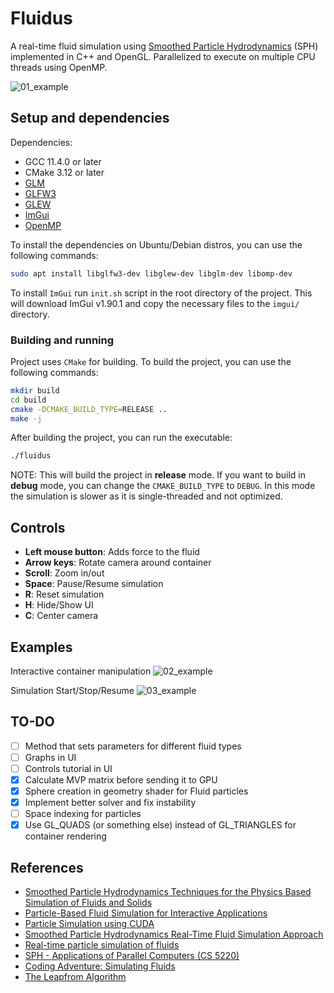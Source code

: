 # Fluidus

A real-time fluid simulation using [Smoothed Particle Hydrodynamics](https://en.wikipedia.org/wiki/Smoothed-particle_hydrodynamics) (SPH) implemented in C++ and OpenGL. Parallelized to execute on multiple CPU threads using OpenMP.

![01_example](./gifs/01_example.gif)

## Setup and dependencies

Dependencies:

- GCC 11.4.0 or later
- CMake 3.12 or later
- [GLM](https://github.com/g-truc/glm)
- [GLFW3](https://www.glfw.org/)
- [GLEW](http://glew.sourceforge.net/)
- [ImGui](https://github.com/ocornut/imgui)
- [OpenMP](https://www.openmp.org/)

To install the dependencies on Ubuntu/Debian distros, you can use the following commands:

```bash
sudo apt install libglfw3-dev libglew-dev libglm-dev libomp-dev
```

To install `ImGui` run `init.sh` script in the root directory of the project. This will download ImGui v1.90.1 and copy the necessary files to the `imgui/` directory.

### Building and running

Project uses `CMake` for building. To build the project, you can use the following commands:

```bash
mkdir build
cd build
cmake -DCMAKE_BUILD_TYPE=RELEASE ..
make -j
```

After building the project, you can run the executable:

```bash
./fluidus
```

NOTE: This will build the project in **release** mode. If you want to build in **debug** mode, you can change the `CMAKE_BUILD_TYPE` to `DEBUG`.
In this mode the simulation is slower as it is single-threaded and not optimized.

## Controls

- **Left mouse button**: Adds force to the fluid
- **Arrow keys**: Rotate camera around container
- **Scroll**: Zoom in/out
- **Space**: Pause/Resume simulation
- **R**: Reset simulation
- **H**: Hide/Show UI
- **C**: Center camera

## Examples

Interactive container manipulation
![02_example](./gifs/02_example.gif)

Simulation Start/Stop/Resume
![03_example](./gifs/03_example.gif)

## TO-DO

- [ ] Method that sets parameters for different fluid types
- [ ] Graphs in UI
- [ ] Controls tutorial in UI
- [x] Calculate MVP matrix before sending it to GPU
- [x] Sphere creation in geometry shader for Fluid particles
- [x] Implement better solver and fix instability
- [ ] Space indexing for particles
- [x] Use GL_QUADS (or something else) instead of GL_TRIANGLES for container rendering

## References

- [Smoothed Particle Hydrodynamics Techniques for the Physics Based Simulation of Fluids and Solids](https://sph-tutorial.physics-simulation.org/pdf/SPH_Tutorial.pdf)
- [Particle-Based Fluid Simulation for Interactive Applications](https://matthias-research.github.io/pages/publications/sca03.pdf)
- [Particle Simulation using CUDA](https://web.archive.org/web/20140725014123/https://docs.nvidia.com/cuda/samples/5_Simulations/particles/doc/particles.pdf)
- [Smoothed Particle Hydrodynamics Real-Time Fluid Simulation Approach](https://www10.cs.fau.de/publications/theses/2010/Staubach_BT_2010.pdf)
- [Real-time particle simulation of fluids](https://old.cescg.org/CESCG-2012/papers/Horvath-Real-time_particle_simulation_of_fluids.pdf)
- [SPH - Applications of Parallel Computers (CS 5220)](https://www.cs.cornell.edu/~bindel/class/cs5220-f11/code/sph.pdf)
- [Coding Adventure: Simulating Fluids](https://www.youtube.com/watch?v=rSKMYc1CQHE)
- [The Leapfrom Algorithm](https://courses.physics.ucsd.edu/2016/Winter/physics141/Assignments/leapfrog.pdf)